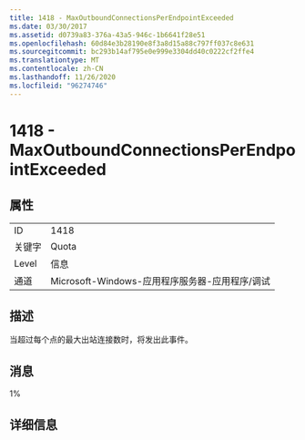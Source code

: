 ```yaml
---
title: 1418 - MaxOutboundConnectionsPerEndpointExceeded
ms.date: 03/30/2017
ms.assetid: d0739a83-376a-43a5-946c-1b6641f28e51
ms.openlocfilehash: 60d84e3b28190e8f3a8d15a88c797ff037c8e631
ms.sourcegitcommit: bc293b14af795e0e999e3304dd40c0222cf2ffe4
ms.translationtype: MT
ms.contentlocale: zh-CN
ms.lasthandoff: 11/26/2020
ms.locfileid: "96274746"
---
```

# <a name="1418---maxoutboundconnectionsperendpointexceeded"></a>1418 - MaxOutboundConnectionsPerEndpointExceeded

## <a name="properties"></a>属性  
  
|||  
|-|-|  
|ID|1418|  
|关键字|Quota|  
|Level|信息|  
|通道|Microsoft-Windows-应用程序服务器-应用程序/调试|  
  
## <a name="description"></a>描述  

 当超过每个点的最大出站连接数时，将发出此事件。  
  
## <a name="message"></a>消息  

 1%  
  
## <a name="details"></a>详细信息
